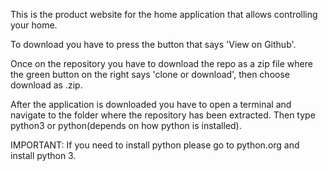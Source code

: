 This is the product website for the home application that allows controlling your home.

To download you have to press the button that says 'View on Github'.

Once on the repository you have to download the repo as a zip file where the green button on the right says 'clone or download', then choose download as .zip.

After the application is downloaded you have to open a terminal and navigate to the folder where the repository has been extracted. Then type python3 or python(depends on how python is installed). 

IMPORTANT: If you need to install python please go to python.org and install python 3.
